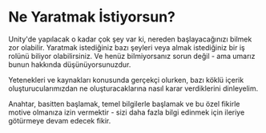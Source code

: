# Ne Yaratmak İstiyorsun?

Unity'de yapılacak o kadar çok şey var ki, nereden başlayacağınızı bilmek zor olabilir. Yaratmak istediğiniz bazı şeyleri veya almak istediğiniz bir iş rolünü biliyor olabilirsiniz. Ve henüz bilmiyorsanız sorun değil - ama umarız bunun hakkında düşünüyorsunuzdur.

Yetenekleri ve kaynakları konusunda gerçekçi olurken, bazı köklü içerik oluşturucularımızdan ne oluşturacaklarına nasıl karar verdiklerini dinleyelim.

Anahtar, basitten başlamak, temel bilgilerle başlamak ve bu özel fikirle motive olmanıza izin vermektir - sizi daha fazla bilgi edinmek için ileriye götürmeye devam edecek fikir.
